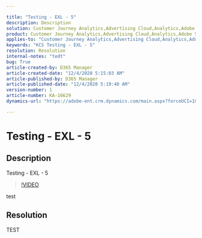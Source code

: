 ```yaml
---

title: "Testing - EXL - 5"  
description: Description  
solution: Customer Journey Analytics,Advertising Cloud,Analytics,Adobe Sign  
product: Customer Journey Analytics,Advertising Cloud,Analytics,Adobe Sign  
applies-to: "Customer Journey Analytics,Advertising Cloud,Analytics,Adobe Sign"  
keywords: "KCS Testing - EXL - 5"  
resolution: Resolution  
internal-notes: "tedt"  
bug: True  
article-created-by: D365 Manager  
article-created-date: "12/4/2020 5:15:03 AM"  
article-published-by: D365 Manager  
article-published-date: "12/4/2020 5:19:40 AM"  
version-number: 1  
article-number: KA-16629  
dynamics-url: "https://adobe-ent.crm.dynamics.com/main.aspx?forceUCI=1&pagetype=entityrecord&etn=knowledgearticle&id=194043a7-ef35-eb11-a813-000d3a303484"

---
```


# Testing - EXL - 5

## Description

Testing - EXL - 5

>[!VIDEO](https://video.tv.adobe.com/v/18696?quality=9&learn=on )

test

## Resolution

TEST
